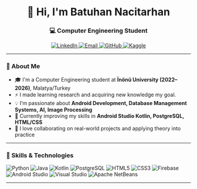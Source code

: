 <h1 align="center">👋 Hi, I'm Batuhan Nacitarhan</h1>
<h3 align="center">💻 Computer Engineering Student </h3>

<p align="center">
  <a href="https://www.linkedin.com/in/batuhan-nacitarhan/" target="_blank">
    <img src="https://img.shields.io/badge/LinkedIn-Batuhan%20Nacitarhan-blue?style=for-the-badge&logo=linkedin" alt="LinkedIn"/>
  </a>
  <a href="mailto:batuhan.nacitarhan@gmail.com">
    <img src="https://img.shields.io/badge/Gmail-batuhan.nacitarhan%40gmail.com-red?style=for-the-badge&logo=gmail" alt="Email"/>
  </a>
  <a href="https://github.com/BatuhanNacitarhan">
    <img src="https://img.shields.io/badge/GitHub-BatuhanNacitarhan-black?style=for-the-badge&logo=github" alt="GitHub"/>
  </a>
  <a href="https://www.kaggle.com/batuhannacitarhan" target="_blank">
    <img src="https://img.shields.io/badge/Kaggle-BatuhanNacitarhan-blue?style=for-the-badge&logo=kaggle" alt="Kaggle"/>
  </a>
</p>


---

### 🎯 About Me
- 🎓 I'm a Computer Engineering student at **İnönü University (2022–2026)**, Malatya/Turkey
- ⚡ I made learning research and acquiring new knowledge my goal.
- 💡 I’m passionate about **Android Development, Database Management Systems, AI, Image Processing**  
- 🧠 Currently improving my skills in **Android Studio Kotlin, PostgreSQL, HTML/CSS**  
- 🤝 I love collaborating on real-world projects and applying theory into practice  

---

### 🧩 Skills & Technologies
![Python](https://img.shields.io/badge/Python-3776AB?style=for-the-badge&logo=python&logoColor=white)
![Java](https://img.shields.io/badge/Java-ED8B00?style=for-the-badge&logo=openjdk&logoColor=white)
![Kotlin](https://img.shields.io/badge/Kotlin-0095D5?style=for-the-badge&logo=kotlin&logoColor=white)
![PostgreSQL](https://img.shields.io/badge/PostgreSQL-316192?style=for-the-badge&logo=postgresql&logoColor=white)
![HTML5](https://img.shields.io/badge/HTML5-E34F26?style=for-the-badge&logo=html5&logoColor=white)
![CSS3](https://img.shields.io/badge/CSS3-1572B6?style=for-the-badge&logo=css3&logoColor=white)
![Firebase](https://img.shields.io/badge/Firebase-FFCA28?style=for-the-badge&logo=firebase&logoColor=black)
![Android Studio](https://img.shields.io/badge/Android%20Studio-3DDC84?style=for-the-badge&logo=android-studio&logoColor=white)
![Visual Studio](https://img.shields.io/badge/Visual%20Studio-5C2D91?style=for-the-badge&logo=visual-studio&logoColor=white)
![Apache NetBeans](https://img.shields.io/badge/Apache%20NetBeans-1B6AC6?style=for-the-badge&logo=apache-netbeans-ide&logoColor=white)

---
